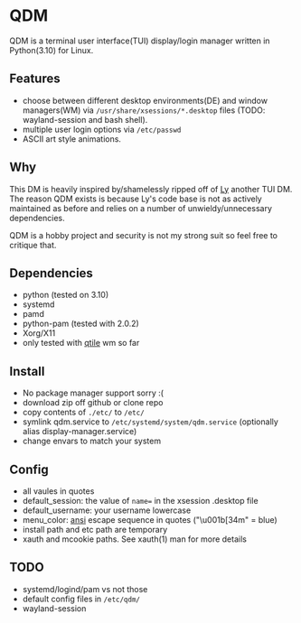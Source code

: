 # QDM
QDM is a terminal user interface(TUI) display/login manager written in Python(3.10) for Linux.

## Features
- choose between different desktop environments(DE)
    and window managers(WM) via `/usr/share/xsessions/*.desktop` files
    (TODO: wayland-session and bash shell).
- multiple user login options via `/etc/passwd`
- ASCII art style animations.

## Why
This DM is heavily inspired by/shamelessly ripped off of [Ly](https://github.com/fairyglade/ly) another TUI DM.
<br>The reason QDM exists is because Ly's code base is not as actively maintained as before 
and relies on a number of unwieldy/unnecessary dependencies.

QDM is a hobby project and security is not my strong suit so feel free to critique that.

## Dependencies
- python (tested on 3.10)
- systemd
- pamd
- python-pam (tested with 2.0.2)
- Xorg/X11
- only tested with [qtile](https://github.com/qtile/qtile) wm so far

## Install
- No package manager support sorry :(
- download zip off github or clone repo
- copy contents of `./etc/` to `/etc/`
- symlink qdm.service to `/etc/systemd/system/qdm.service` (optionally alias display-manager.service)
- change envars to match your system

## Config
- all vaules in quotes
- default_session: the value of `name=` in the xsession .desktop file
- default_username: your username lowercase
- menu_color: [ansi](https://gist.github.com/fnky/458719343aabd01cfb17a3a4f7296797) escape sequence in quotes ("\u001b[34m" = blue)
- install path and etc path are temporary
- xauth and mcookie paths. See xauth(1) man for more details

## TODO
- systemd/logind/pam vs not those
- default config files in `/etc/qdm/`
- wayland-session
